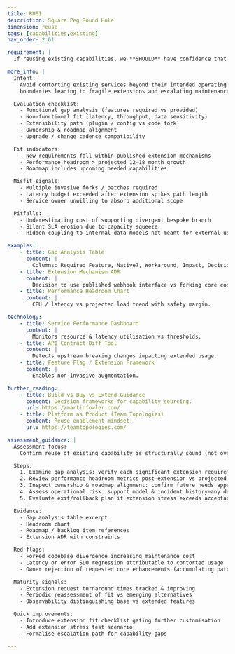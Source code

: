 ```yaml
---
title: RU01
description: Square Peg Round Hole
dimension: reuse
tags: [capabilities,existing]
nav_order: 2.61

requirement: |
  If reusing existing capabilities, we **SHOULD** have confidence that any additional functionality required can be sensibly and cost effectively added to the existing service i.e. we are not bending something out of shape.

more_info: |
  Intent:
    Avoid contorting existing services beyond their intended operating / domain
    boundaries leading to fragile extensions and escalating maintenance burden.

  Evaluation checklist:
    - Functional gap analysis (features required vs provided)
    - Non-functional fit (latency, throughput, data sensitivity)
    - Extensibility path (plugin / config vs code fork)
    - Ownership & roadmap alignment
    - Upgrade / change cadence compatibility

  Fit indicators:
    - New requirements fall within published extension mechanisms
    - Performance headroom > projected 12–18 month growth
    - Roadmap includes upcoming needed capabilities

  Misfit signals:
    - Multiple invasive forks / patches required
    - Latency budget exceeded after extension spikes path length
    - Service owner unwilling to absorb additional scope

  Pitfalls:
    - Underestimating cost of supporting divergent bespoke branch
    - Silent SLA erosion due to capacity squeeze
    - Hidden coupling to internal data models not meant for external use

examples: 
    - title: Gap Analysis Table
      content: |
        Columns: Required Feature, Native?, Workaround, Impact, Decision.
    - title: Extension Mechanism ADR
      content: |
        Decision to use published webhook interface vs forking core code.
    - title: Performance Headroom Chart
      content: |
        CPU / latency vs projected load trend with safety margin.

technology:
    - title: Service Performance Dashboard
      content: |
        Monitors resource & latency utilisation vs thresholds.
    - title: API Contract Diff Tool
      content: |
        Detects upstream breaking changes impacting extended usage.
    - title: Feature Flag / Extension Framework
      content: |
        Enables non-invasive augmentation.

further_reading:
    - title: Build vs Buy vs Extend Guidance
      content: Decision frameworks for capability sourcing.
      url: https://martinfowler.com/
    - title: Platform as Product (Team Topologies)
      content: Reuse enablement mindset.
      url: https://teamtopologies.com/

assessment_guidance: |
  Assessment focus:
    Confirm reuse of existing capability is structurally sound (not over-stretching) with lifecycle viability.

  Steps:
    1. Examine gap analysis: verify each significant extension requirement has a clear supported mechanism (plugin/config API) or justified workaround.
    2. Review performance headroom metrics post-extension vs projected load curve.
    3. Inspect ownership & roadmap alignment: confirm future needs appear on owning team's backlog.
    4. Assess operational risk: support model & incident history—any degradation since extension adoption?
    5. Evaluate exit/rollback plan if extension stress exceeds acceptable limits.

  Evidence:
    - Gap analysis table excerpt
    - Headroom chart
    - Roadmap / backlog item references
    - Extension ADR with constraints

  Red flags:
    - Forked codebase divergence increasing maintenance cost
    - Latency or error SLO regression attributable to contorted usage
    - Owner rejection of requested core enhancements (accumulating patchwork)

  Maturity signals:
    - Extension request turnaround times tracked & improving
    - Periodic reassessment of fit vs emerging alternatives
    - Observability distinguishing base vs extended features

  Quick improvements:
    - Introduce extension fit checklist gating further customisation
    - Add extension stress test scenario
    - Formalise escalation path for capability gaps

---
```

